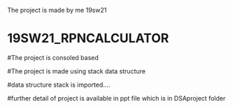 The project is made by me 19sw21

# 19SW21_RPNCALCULATOR

#The project is consoled based

#The project is made using stack data structure 

#data structure stack is imported....

#further detail of project is available in ppt file which is in DSAproject folder

